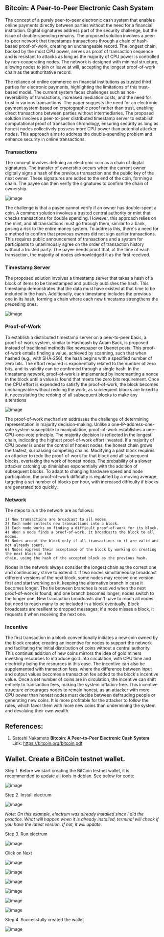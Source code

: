## Bitcoin: A Peer-to-Peer Electronic Cash System

The concept of a purely peer-to-peer electronic cash system that enables online payments directly between parties without the need for a financial institution. Digital signatures address part of the security challenge, but the issue of double-spending remains. The proposed solution involves a peer-to-peer network that timestamps transactions through a chain of hash-based proof-of-work, creating an unchangeable record. The longest chain, backed by the most CPU power, serves as proof of transaction sequence and is resistant to attacks as long as the majority of CPU power is controlled by non-cooperating nodes. The network is designed with minimal structure, allowing nodes to join or leave at will, accepting the longest proof-of-work chain as the authoritative record.

The reliance of online commerce on financial institutions as trusted third parties for electronic payments, highlighting the limitations of this trust-based model. The current system faces challenges such as non-reversibility of transactions, increased mediation costs, and the need for trust in various transactions. The paper suggests the need for an electronic payment system based on cryptographic proof rather than trust, enabling direct transactions between parties without intermediaries. The proposed solution involves a peer-to-peer distributed timestamp server to establish computational proof of transaction chronology, ensuring security as long as honest nodes collectively possess more CPU power than potential attacker nodes. This approach aims to address the double-spending problem and enhance security in online transactions.

### Transactions


The concept involves defining an electronic coin as a chain of digital signatures. The transfer of ownership occurs when the current owner digitally signs a hash of the previous transaction and the public key of the next owner. These signatures are added to the end of the coin, forming a chain. The payee can then verify the signatures to confirm the chain of ownership.

![image](https://github.com/LuisObana/MyHomeWork/assets/149092789/1909982d-dc4c-42de-b45b-09a35e6a1a70)


The challenge is that a payee cannot verify if an owner has double-spent a coin. A common solution involves a trusted central authority or mint that checks transactions for double spending. However, this approach relies on the mint, and all transactions must go through them, similar to a bank, posing a risk to the entire money system. To address this, there's a need for a method to confirm that previous owners did not sign earlier transactions. This requires public announcement of transactions and a system for participants to unanimously agree on the order of transaction history without a trusted party. The payee needs proof that, at the time of each transaction, the majority of nodes acknowledged it as the first received.

### Timestamp Server

The proposed solution involves a timestamp server that takes a hash of a block of items to be timestamped and publicly publishes the hash. This timestamp demonstrates that the data must have existed at that time to be included in the hash. Additionally, each timestamp includes the previous one in its hash, forming a chain where each new timestamp strengthens the preceding ones.

![image](https://github.com/LuisObana/MyHomeWork/assets/149092789/fd4ef509-3386-432c-bfd1-b66ad2c78f6d)

### Proof-of-Work


To establish a distributed timestamp server on a peer-to-peer basis, a proof-of-work system, similar to Hashcash by Adam Back, is proposed instead of traditional methods like newspaper or Usenet posts. This proof-of-work entails finding a value, achieved by scanning, such that when hashed (e.g., with SHA-256), the hash begins with a specified number of zero bits. The effort required is exponentially related to the number of zero bits, and its validity can be confirmed through a single hash. In the timestamp network, proof-of-work is implemented by incrementing a nonce in the block until a value is found that meets the zero bits requirement. Once the CPU effort is expended to satisfy the proof-of-work, the block becomes unchangeable without redoing the work, as subsequent blocks are linked to it, necessitating the redoing of all subsequent blocks to make any alterations

![image](https://github.com/LuisObana/MyHomeWork/assets/149092789/a690e842-c03f-49ce-82a6-b5007a20b556)


The proof-of-work mechanism addresses the challenge of determining representation in majority decision-making. Unlike a one-IP-address-one-vote system susceptible to manipulation, proof-of-work establishes a one-CPU-one-vote principle. The majority decision is reflected in the longest chain, indicating the highest proof-of-work effort invested. If a majority of CPU power is under the control of honest nodes, the honest chain grows the fastest, surpassing competing chains. Modifying a past block requires an attacker to redo the proof-of-work for that block and all subsequent blocks, overtaking the work of honest nodes. The probability of a slower attacker catching up diminishes exponentially with the addition of subsequent blocks. To adapt to changing hardware speed and node participation, the proof-of-work difficulty is regulated by a moving average, targeting a set number of blocks per hour, with increased difficulty if blocks are generated too quickly.

### Network

The steps to run the network are as follows:

    1) New transactions are broadcast to all nodes.
    2) Each node collects new transactions into a block. 
    3) Each node works on finding a difficult proof-of-work for its block.
    4) When a node finds a proof-of-work, it broadcasts the block to all nodes.
    5) Nodes accept the block only if all transactions in it are valid and not already spent.
    6) Nodes express their acceptance of the block by working on creating the next block in the
    chain, using the hash of the accepted block as the previous hash.

Nodes in the network always consider the longest chain as the correct one and continuously strive to extend it. If two nodes simultaneously broadcast different versions of the next block, some nodes may receive one version first and start working on it, keeping the alternative branch in case it becomes longer. The tie between branches is resolved when the next proof-of-work is found, and one branch becomes longer; nodes switch to the longer one. New transaction broadcasts don't have to reach all nodes but need to reach many to be included in a block eventually. Block broadcasts are resilient to dropped messages; if a node misses a block, it requests it when receiving the next one.

### Incentive

The first transaction in a block conventionally initiates a new coin owned by the block creator, creating an incentive for nodes to support the network and facilitating the initial distribution of coins without a central authority. This continual addition of new coins mirrors the idea of gold miners investing resources to introduce gold into circulation, with CPU time and electricity being the resources in this case. The incentive can also be supplemented with transaction fees, where the difference between input and output values becomes a transaction fee added to the block's incentive value. Once a set number of coins are in circulation, the incentive can shift entirely to transaction fees, making the system inflation-free. This incentive structure encourages nodes to remain honest, as an attacker with more CPU power than honest nodes must decide between defrauding people or generating new coins. It is more profitable for the attacker to follow the rules, which favor them with more new coins than undermining the system and devaluing their own wealth.

## References:
  1. Satoshi Nakamoto **Bitcoin: A Peer-to-Peer Electronic Cash System** Link: https://bitcoin.org/bitcoin.pdf


## Wallet. Create a BitCoin testnet wallet.

Step 1. Before we start creating the BitCoin testnet wallet, it is recommended to update all tools in debian. See below for code:

![image](https://github.com/LuisObana/MyHomeWork/assets/149092789/6f609b58-e9a2-40d2-83b6-eaabb5002e5b)

Step 2. Install electrum

![image](https://github.com/LuisObana/MyHomeWork/assets/149092789/88ad3270-8a26-4b1a-b2e1-f0f2265eda66)

*Note: On this example, electrum was already installed since I did the practice. What will happen when it is already installed, terminal will check if you have the latest version. If not, it will update.*

Step 3. Run electrum

![image](https://github.com/LuisObana/MyHomeWork/assets/149092789/179454c0-5494-439b-a906-24404d2a5fcc)

Click on Next

![image](https://github.com/LuisObana/MyHomeWork/assets/149092789/aa3004f0-2277-462f-a389-c99d0f8d2337)

![image](https://github.com/LuisObana/MyHomeWork/assets/149092789/85fcfd2b-56fe-4adc-a587-f18190b1644e)

![image](https://github.com/LuisObana/MyHomeWork/assets/149092789/0203e64d-e160-43ab-a1cc-eb8bee84d197)

![image](https://github.com/LuisObana/MyHomeWork/assets/149092789/948f61ec-5886-4488-9272-481153ea75e1)

![image](https://github.com/LuisObana/MyHomeWork/assets/149092789/f76e8f84-5aa5-4aa7-9fbd-af73dffe4e2f)

![image](https://github.com/LuisObana/MyHomeWork/assets/149092789/a81f6db5-f53d-4e85-a0ef-d48e7d269dea)

Step 4. Successfully created the wallet

![image](https://github.com/LuisObana/MyHomeWork/assets/149092789/aff2791a-6e06-4ddd-8a14-d742b6ab8eb5)
